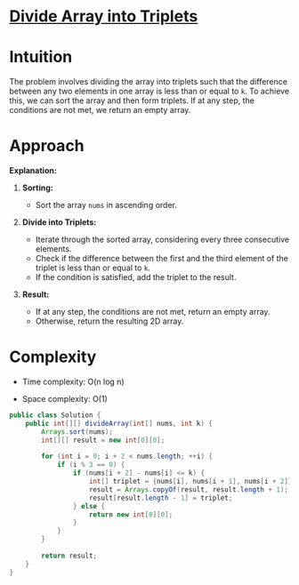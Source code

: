 # [Divide Array into Triplets](https://leetcode.com/problems/divide-array-into-arrays-with-max-difference/description/?envType=daily-question&envId=2024-02-01)

# Intuition
<!-- Describe your first thoughts on how to solve this problem. -->
The problem involves dividing the array into triplets such that the difference between any two elements in one array is less than or equal to `k`. To achieve this, we can sort the array and then form triplets. If at any step, the conditions are not met, we return an empty array.

# Approach
<!-- Describe your approach to solving the problem. -->

**Explanation:**
1. **Sorting:**
    - Sort the array `nums` in ascending order.

2. **Divide into Triplets:**
    - Iterate through the sorted array, considering every three consecutive elements.
    - Check if the difference between the first and the third element of the triplet is less than or equal to `k`.
    - If the condition is satisfied, add the triplet to the result.

3. **Result:**
    - If at any step, the conditions are not met, return an empty array.
    - Otherwise, return the resulting 2D array.

# Complexity
- Time complexity: O(n log n)
<!-- Add your time complexity here, e.g. $$O(n \log n)$$ -->

- Space complexity: O(1)
<!-- Add your space complexity here, e.g. $$O(1)$$ -->

```java
public class Solution {
    public int[][] divideArray(int[] nums, int k) {
        Arrays.sort(nums);
        int[][] result = new int[0][0];
        
        for (int i = 0; i + 2 < nums.length; ++i) {
            if (i % 3 == 0) {
                if (nums[i + 2] - nums[i] <= k) {
                    int[] triplet = {nums[i], nums[i + 1], nums[i + 2]};
                    result = Arrays.copyOf(result, result.length + 1);
                    result[result.length - 1] = triplet;
                } else {
                    return new int[0][0];
                }
            }
        }
        
        return result;
    }
}
